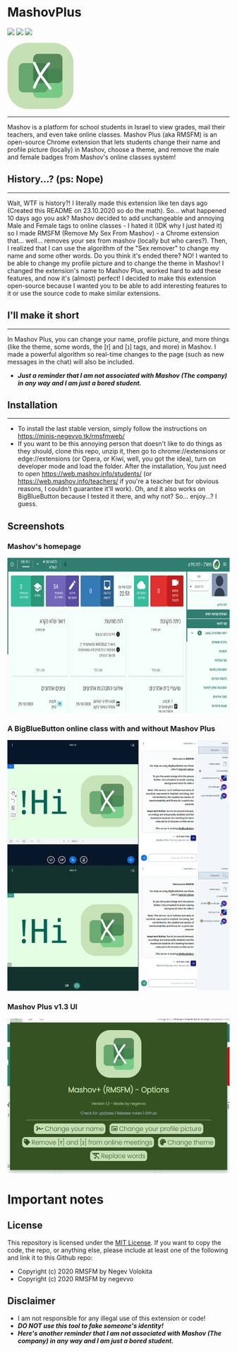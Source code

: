 # MashovPlus

[![](https://img.shields.io/badge/Version-1.3-green.svg)](https://github.com/negevvo/MashovPlus/releases/)
[![](https://img.shields.io/badge/License-MIT-1abc9c.svg)](license.md)
[![](https://img.shields.io/badge/Built%20for-Chrome%20and%20Edge-yellow.svg)](https://minis-negevvo.tk/rmsfmweb/)


<img src="images/icon.png" height="150px"/>

---
Mashov is a platform for school students in Israel to view grades, mail their teachers, and even take online classes.
Mashov Plus (aka RMSFM) is an open-source Chrome extension that lets students change their name and profile picture (locally) in Mashov, choose a theme, and remove the male and female badges from Mashov's online classes system!
## History...? (ps: Nope)
---
Wait, WTF is history?! 
I literally made this extension like ten days ago (Created this README on 23.10.2020 so do the math).
So... what happened 10 days ago you ask?
Mashov decided to add unchangeable and annoying Male and Female tags to online classes - I hated it (IDK why I just hated it) so I made RMSFM (Remove My Sex From Mashov) - a Chrome extension that... well... removes your sex from mashov (locally but who cares?).
Then, I realized that I can use the algorithm of the "Sex remover" to change my name and some other words.
Do you think it's ended there? NO! I wanted to be able to change my profile picture and to change the theme in Mashov!
I changed the extension's name to Mashov Plus, worked hard to add these features, and now it's (almost) perfect!
I decided to make this extension open-source because I wanted you to be able to add interesting features to it or use the source code to make similar extensions.
## I'll make it short
---
In Mashov Plus, you can change your name, profile picture, and more things (like the theme, some words, the [ז] and [נ] tags, and more) in Mashov.
I made a powerful algorithm so real-time changes to the page (such as new messages in the chat) will also be included.
- ***Just a reminder that I am not associated with Mashov (The company) in any way and I am just a bored student.***
## Installation
---
- To install the last stable version, simply follow the instructions on https://minis-negevvo.tk/rmsfmweb/
- If you want to be this annoying person that doesn't like to do things as they should, clone this repo, unzip it, then go to chrome://extensions or edge://extensions (or Opera, or Kiwi, well, you got the idea), turn on developer mode and load the folder.
After the installation, You just need to open https://web.mashov.info/students/ (or https://web.mashov.info/teachers/ if you're a teacher but for obvious reasons, I couldn't guarantee it'll work).
Oh, and it also works on BigBlueButton because I tested it there, and why not?
So... enjoy...? I guess.

## Screenshots

### Mashov's homepage

<img src="images/screenshot1.jpg" height="350px"/>

### A BigBlueButton online class with and without Mashov Plus

<img src="images/screenshot2.png" width="700px"/>

### Mashov Plus v1.3 UI

<img src="images/screenshot3.jpg" height="350px"/>

# Important notes

## License

This repository is licensed under the [MIT License](license.md).
If you want to copy the code, the repo, or anything else, please include at least one of the following and link it to this Github repo:
- Copyright (c) 2020 RMSFM by Negev Volokita
- Copyright (c) 2020 RMSFM by negevvo

## Disclaimer

- I am not responsible for any illegal use of this extension or code!
- ***DO NOT use this tool to fake someone's identity!***
- ***Here's another reminder that I am not associated with Mashov (The company) in any way and I am just a bored student.***
